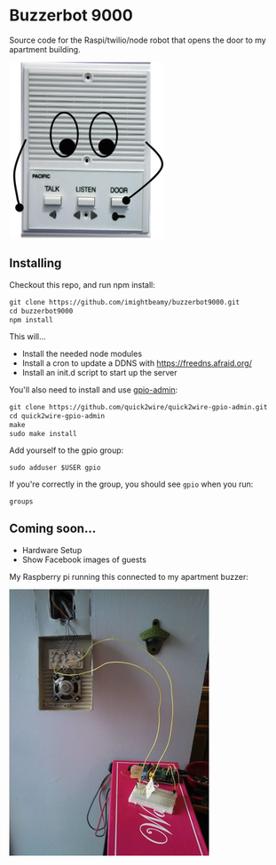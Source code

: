 Buzzerbot 9000
===========

Source code for the Raspi/twilio/node robot that opens the door to my apartment building.

![buzzerbot](images/buzzerbot.png)

## Installing

Checkout this repo, and run npm install:

    git clone https://github.com/imightbeamy/buzzerbot9000.git
    cd buzzerbot9000
    npm install

This will...

* Install the needed node modules
* Install a cron to update a DDNS with https://freedns.afraid.org/
* Install an init.d script to start up the server

You'll also need to install and use [gpio-admin](https://github.com/quick2wire/quick2wire-gpio-admin):

    git clone https://github.com/quick2wire/quick2wire-gpio-admin.git
    cd quick2wire-gpio-admin
    make
    sudo make install

Add yourself to the gpio group:

    sudo adduser $USER gpio

If you're correctly in the group, you should see `gpio` when you run:

    groups

## Coming soon...
* Hardware Setup
* Show Facebook images of guests

My Raspberry pi running this connected to my apartment buzzer:

![hardware](hardware.jpg)
